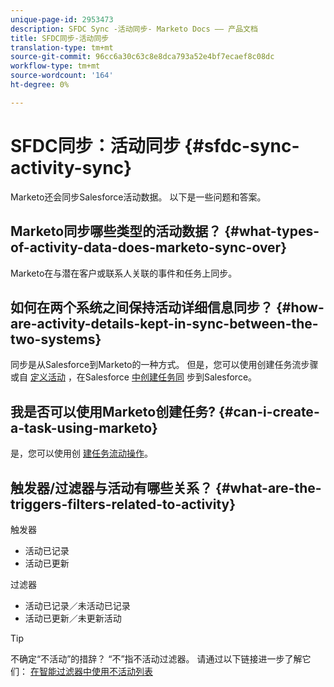 ```yaml
---
unique-page-id: 2953473
description: SFDC Sync -活动同步- Marketo Docs —— 产品文档
title: SFDC同步-活动同步
translation-type: tm+mt
source-git-commit: 96cc6a30c63c8e8dca793a52e4bf7ecaef8c08dc
workflow-type: tm+mt
source-wordcount: '164'
ht-degree: 0%

---
```



# SFDC同步：活动同步 {#sfdc-sync-activity-sync}

Marketo还会同步Salesforce活动数据。 以下是一些问题和答案。

## Marketo同步哪些类型的活动数据？ {#what-types-of-activity-data-does-marketo-sync-over}

Marketo在与潜在客户或联系人关联的事件和任务上同步。

## 如何在两个系统之间保持活动详细信息同步？ {#how-are-activity-details-kept-in-sync-between-the-two-systems}

同步是从Salesforce到Marketo的一种方式。 但是，您可以使用创建任务流步骤或自 [定义活动](../../../../product-docs/core-marketo-concepts/smart-campaigns/salesforce-flow-actions/create-task.md) ，在Salesforce [中创建任务同](../../../../product-docs/crm-sync/salesforce-sync/setup/optional-steps/customize-activities-sync.md) 步到Salesforce。

## 我是否可以使用Marketo创建任务? {#can-i-create-a-task-using-marketo}

是，您可以使用创 [建任务流动操作](../../../../product-docs/core-marketo-concepts/smart-campaigns/salesforce-flow-actions/create-task.md)。

## 触发器/过滤器与活动有哪些关系？ {#what-are-the-triggers-filters-related-to-activity}

触发器

* 活动已记录
* 活动已更新

过滤器

* 活动已记录／未活动已记录
* 活动已更新／未更新活动

>[!TIP]
>
>不确定“不活动”的措辞？ “不”指不活动过滤器。 请通过以下链接进一步了解它们： [在智能过滤器中使用不活动列表](../../../../product-docs/core-marketo-concepts/smart-lists-and-static-lists/using-smart-lists/use-inactivity-filters-in-a-smart-list.md)

